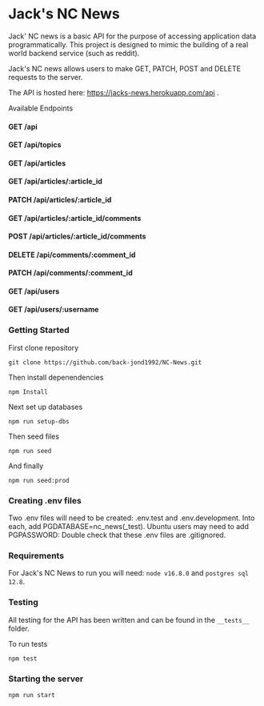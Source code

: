 # Jack's NC News

Jack' NC news is a basic API for the purpose of accessing application data programmatically. This project is designed to mimic the building of a real world backend service (such as reddit).

Jack's NC news allows users to make GET, PATCH, POST and DELETE requests to the server.

The API is hosted here: https://jacks-news.herokuapp.com/api .

Available Endpoints

#### GET /api

#### GET /api/topics

#### GET /api/articles

#### GET /api/articles/:article_id

#### PATCH /api/articles/:article_id

#### GET /api/articles/:article_id/comments

#### POST /api/articles/:article_id/comments

#### DELETE /api/comments/:comment_id

#### PATCH /api/comments/:comment_id

#### GET /api/users

#### GET /api/users/:username

### Getting Started

First clone repository

`git clone https://github.com/back-jond1992/NC-News.git`

Then install depenendencies

`npm Install`

Next set up databases

`npm run setup-dbs`

Then seed files

`npm run seed`

And finally

`npm run seed:prod`

### Creating .env files

Two .env files will need to be created: .env.test and .env.development. Into each, add PGDATABASE=nc_news(\_test). Ubuntu users may need to add PGPASSWORD:<yourpasswordhere> Double check that these .env files are .gitignored.

### Requirements

For Jack's NC News to run you will need: `node v16.8.0` and `postgres sql 12.8`.

### Testing

All testing for the API has been written and can be found in the `__tests__` folder.

To run tests

`npm test`

### Starting the server

`npm run start`
